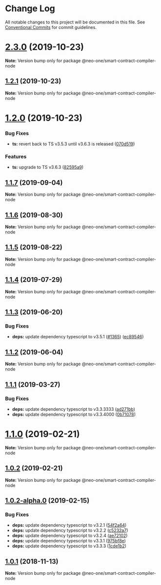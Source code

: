 # Change Log

All notable changes to this project will be documented in this file.
See [Conventional Commits](https://conventionalcommits.org) for commit guidelines.

# [2.3.0](https://github.com/neo-one-suite/neo-one/compare/@neo-one/smart-contract-compiler-node@1.2.1...@neo-one/smart-contract-compiler-node@2.3.0) (2019-10-23)

**Note:** Version bump only for package @neo-one/smart-contract-compiler-node





## [1.2.1](https://github.com/neo-one-suite/neo-one/compare/@neo-one/smart-contract-compiler-node@1.2.0...@neo-one/smart-contract-compiler-node@1.2.1) (2019-10-23)

**Note:** Version bump only for package @neo-one/smart-contract-compiler-node





# [1.2.0](https://github.com/neo-one-suite/neo-one/compare/@neo-one/smart-contract-compiler-node@1.1.7...@neo-one/smart-contract-compiler-node@1.2.0) (2019-10-23)


### Bug Fixes

* **ts:** revert back to TS v3.5.3 until v3.6.3 is released ([070d519](https://github.com/neo-one-suite/neo-one/commit/070d5190bdacbec433af37c69fef1cc7702b8bde))


### Features

* **ts:** upgrade to TS v3.6.3 ([82595a9](https://github.com/neo-one-suite/neo-one/commit/82595a91c063a4fa08ef06f631cd1dab4cb965f3))





## [1.1.7](https://github.com/neo-one-suite/neo-one/compare/@neo-one/smart-contract-compiler-node@1.1.6...@neo-one/smart-contract-compiler-node@1.1.7) (2019-09-04)

**Note:** Version bump only for package @neo-one/smart-contract-compiler-node





## [1.1.6](https://github.com/neo-one-suite/neo-one/compare/@neo-one/smart-contract-compiler-node@1.1.5...@neo-one/smart-contract-compiler-node@1.1.6) (2019-08-30)

**Note:** Version bump only for package @neo-one/smart-contract-compiler-node





## [1.1.5](https://github.com/neo-one-suite/neo-one/compare/@neo-one/smart-contract-compiler-node@1.1.4...@neo-one/smart-contract-compiler-node@1.1.5) (2019-08-22)

**Note:** Version bump only for package @neo-one/smart-contract-compiler-node





## [1.1.4](https://github.com/neo-one-suite/neo-one/compare/@neo-one/smart-contract-compiler-node@1.1.3...@neo-one/smart-contract-compiler-node@1.1.4) (2019-07-29)

**Note:** Version bump only for package @neo-one/smart-contract-compiler-node





## [1.1.3](https://github.com/neo-one-suite/neo-one/compare/@neo-one/smart-contract-compiler-node@1.1.2...@neo-one/smart-contract-compiler-node@1.1.3) (2019-06-20)


### Bug Fixes

* **deps:** update dependency typescript to v3.5.1 ([#1365](https://github.com/neo-one-suite/neo-one/issues/1365)) ([ec89546](https://github.com/neo-one-suite/neo-one/commit/ec89546))





## [1.1.2](https://github.com/neo-one-suite/neo-one/compare/@neo-one/smart-contract-compiler-node@1.1.1...@neo-one/smart-contract-compiler-node@1.1.2) (2019-06-04)

**Note:** Version bump only for package @neo-one/smart-contract-compiler-node





## [1.1.1](https://github.com/neo-one-suite/neo-one/compare/@neo-one/smart-contract-compiler-node@1.1.0...@neo-one/smart-contract-compiler-node@1.1.1) (2019-03-27)


### Bug Fixes

* **deps:** update dependency typescript to v3.3.3333 ([ad271bb](https://github.com/neo-one-suite/neo-one/commit/ad271bb))
* **deps:** update dependency typescript to v3.3.4000 ([0b71078](https://github.com/neo-one-suite/neo-one/commit/0b71078))





# [1.1.0](https://github.com/neo-one-suite/neo-one/compare/@neo-one/smart-contract-compiler-node@1.0.2...@neo-one/smart-contract-compiler-node@1.1.0) (2019-02-21)

**Note:** Version bump only for package @neo-one/smart-contract-compiler-node





## [1.0.2](https://github.com/neo-one-suite/neo-one/compare/@neo-one/smart-contract-compiler-node@1.0.2-alpha.0...@neo-one/smart-contract-compiler-node@1.0.2) (2019-02-21)

**Note:** Version bump only for package @neo-one/smart-contract-compiler-node





## [1.0.2-alpha.0](https://github.com/neo-one-suite/neo-one/compare/@neo-one/smart-contract-compiler-node@1.0.1...@neo-one/smart-contract-compiler-node@1.0.2-alpha.0) (2019-02-15)


### Bug Fixes

* **deps:** update dependency typescript to v3.2.1 ([54f2a64](https://github.com/neo-one-suite/neo-one/commit/54f2a64))
* **deps:** update dependency typescript to v3.2.2 ([c5232a7](https://github.com/neo-one-suite/neo-one/commit/c5232a7))
* **deps:** update dependency typescript to v3.2.4 ([ae72102](https://github.com/neo-one-suite/neo-one/commit/ae72102))
* **deps:** update dependency typescript to v3.3.1 ([975bf8e](https://github.com/neo-one-suite/neo-one/commit/975bf8e))
* **deps:** update dependency typescript to v3.3.3 ([1cde1b2](https://github.com/neo-one-suite/neo-one/commit/1cde1b2))





## [1.0.1](https://github.com/neo-one-suite/neo-one/compare/@neo-one/smart-contract-compiler-node@1.0.0...@neo-one/smart-contract-compiler-node@1.0.1) (2018-11-13)

**Note:** Version bump only for package @neo-one/smart-contract-compiler-node
